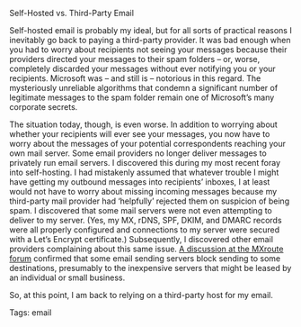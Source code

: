 Self-Hosted vs. Third-Party Email

Self-hosted email is probably my ideal, but for all sorts of practical reasons I inevitably go back to paying a third-party provider. It was bad enough when you had to worry about recipients not seeing your messages because their providers directed your messages to their spam folders – or, worse, completely discarded your messages without ever notifying you or your recipients. Microsoft was – and still is – notorious in this regard. The mysteriously unreliable algorithms that condemn a significant number of legitimate messages to the spam folder remain one of Microsoft’s many corporate secrets.

The situation today, though, is even worse. In addition to worrying about whether your recipients will ever see your messages, you now have to worry about the messages of your potential correspondents reaching your own mail server. Some email providers no longer deliver messages to privately run email servers. I discovered this during my most recent foray into self-hosting. I had mistakenly assumed that whatever trouble I might have getting my outbound messages into recipients’ inboxes, I at least would not have to worry about missing incoming messages because my third-party mail provider had ‘helpfully’ rejected them on suspicion of being spam. I discovered that some mail servers were not even attempting to deliver to my server. (Yes, my MX, rDNS, SPF, DKIM, and DMARC records were all properly configured and connections to my server were secured with a Let’s Encrypt certificate.) Subsequently, I discovered other email providers complaining about this same issue. [A discussion at the MXroute forum][mxr] confirmed that some email sending servers block sending to some destinations, presumably to the inexpensive servers that might be leased by an individual or small business.

So, at this point, I am back to relying on a third-party host for my email.

[mxr]: https://community.mxroute.com/t/verification-emails-from-u-haul/1275

Tags: email
